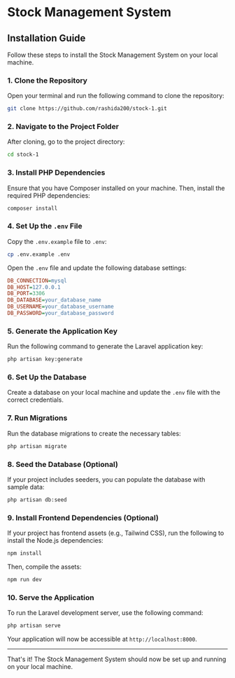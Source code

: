 # Stock Management System

## Installation Guide

Follow these steps to install the Stock Management System on your local machine.

### 1. Clone the Repository

Open your terminal and run the following command to clone the repository:

```bash
git clone https://github.com/rashida200/stock-1.git
```

### 2. Navigate to the Project Folder

After cloning, go to the project directory:

```bash
cd stock-1
```

### 3. Install PHP Dependencies

Ensure that you have Composer installed on your machine. Then, install the required PHP dependencies:

```bash
composer install
```

### 4. Set Up the `.env` File

Copy the `.env.example` file to `.env`:

```bash
cp .env.example .env
```

Open the `.env` file and update the following database settings:

```ini
DB_CONNECTION=mysql
DB_HOST=127.0.0.1
DB_PORT=3306
DB_DATABASE=your_database_name
DB_USERNAME=your_database_username
DB_PASSWORD=your_database_password
```

### 5. Generate the Application Key

Run the following command to generate the Laravel application key:

```bash
php artisan key:generate
```

### 6. Set Up the Database

Create a database on your local machine and update the `.env` file with the correct credentials.

### 7. Run Migrations

Run the database migrations to create the necessary tables:

```bash
php artisan migrate
```

### 8. Seed the Database (Optional)

If your project includes seeders, you can populate the database with sample data:

```bash
php artisan db:seed
```

### 9. Install Frontend Dependencies (Optional)

If your project has frontend assets (e.g., Tailwind CSS), run the following to install the Node.js dependencies:

```bash
npm install
```

Then, compile the assets:

```bash
npm run dev
```

### 10. Serve the Application

To run the Laravel development server, use the following command:

```bash
php artisan serve
```

Your application will now be accessible at `http://localhost:8000`.

---

That's it! The Stock Management System should now be set up and running on your local machine.
